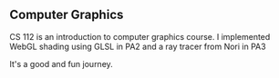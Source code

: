 ## Computer Graphics


CS 112 is an introduction to computer graphics course. I implemented WebGL shading using GLSL in PA2 and a ray tracer from Nori in PA3


It's a  good and fun journey.